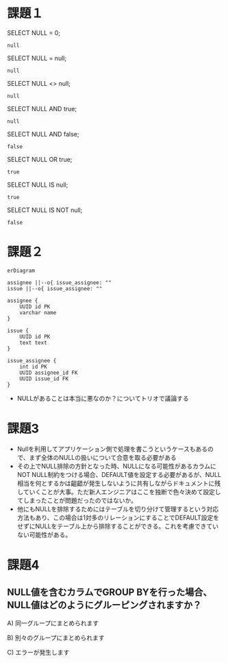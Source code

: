 # 課題１

SELECT NULL = 0;

```
null
```

SELECT NULL = null;

```
null
```

SELECT NULL <> null;

```
null
```

SELECT NULL AND true;

```
null
```

SELECT NULL AND false;

```
false
```

SELECT NULL OR true;

```
true
```

SELECT NULL IS null;

```
true
```

SELECT NULL IS NOT null;

```
false
```


# 課題２

```mermaid
erDiagram

assignee ||--o{ issue_assignee: ""
issue ||--o{ issue_assignee: ""

assignee {
    UUID id PK
    varchar name 
}

issue {
    UUID id PK
    text text
}

issue_assignee {
    int id PK
    UUID assignee_id FK
    UUID issue_id FK
}

```


- NULLがあることは本当に悪なのか？についてトリオで議論する


# 課題3

 - Nullを利用してアプリケーション側で処理を書こうというケースもあるので、まず全体のNULLの扱いについて合意を取る必要がある
 - その上でNULL排除の方針となった時、NULLになる可能性があるカラムにNOT NULL制約をつける場合、DEFAULT値を設定する必要があるが、NULL相当を何とするかは齟齬が発生しないように共有しながらドキュメントに残していくことが大事。ただ新人エンジニアはここを独断で色々決めて設定してしまったことが問題だったのではないか。
 - 他にもNULLを排除するためにはテーブルを切り分けて管理するという対応方法もあり、この場合は1対多のリレーションにすることでDEFAULT設定をせずにNULLをテーブル上から排除することができる。これを考慮できていない可能性がある。


# 課題4

## NULL値を含むカラムでGROUP BYを行った場合、NULL値はどのようにグルーピングされますか？

A) 同一グループにまとめられます

B) 別々のグループにまとめられます

C) エラーが発生します


